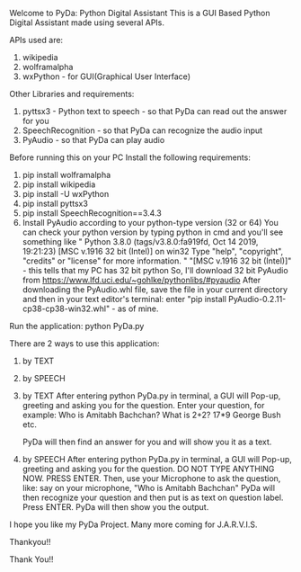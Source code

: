 Welcome to PyDa: Python Digital Assistant
This is a GUI Based Python Digital Assistant made using several APIs.

APIs used are:
1) wikipedia
2) wolframalpha
3) wxPython - for GUI(Graphical User Interface)

Other Libraries and requirements:
1) pyttsx3 - Python text to speech - so that PyDa can read out the answer for you
2) SpeechRecognition - so that PyDa can recognize the audio input
3) PyAudio - so that PyDa can play audio 

Before running this on your PC
Install the following requirements:

1) pip install wolframalpha
2) pip install wikipedia
3) pip install -U wxPython
4) pip install pyttsx3
5) pip install SpeechRecognition==3.4.3
6) Install PyAudio according to your python-type version (32 or 64) 
    You can check your python version by typing python in cmd and you'll see something like
    "
    Python 3.8.0 (tags/v3.8.0:fa919fd, Oct 14 2019, 19:21:23) [MSC v.1916 32 bit (Intel)] on win32
    Type "help", "copyright", "credits" or "license" for more information.
    "
    "[MSC v.1916 32 bit (Intel)]" - this tells that my PC has 32 bit python
    So, I'll download 32 bit PyAudio from https://www.lfd.uci.edu/~gohlke/pythonlibs/#pyaudio
    After downloading the PyAudio.whl file, save the file in your current directory and then in your text editor's terminal:
    enter "pip install PyAudio-0.2.11-cp38-cp38-win32.whl" - as of mine.


Run the application:
python PyDa.py


There are 2 ways to use this application:
1) by TEXT
2) by SPEECH

1) by TEXT
    After entering python PyDa.py in terminal, a GUI will Pop-up, greeting and asking you for the question.
    Enter your question, for example:
     Who is Amitabh Bachchan?
     What is 2+2?
     17*9
     George Bush
     etc.
    
    PyDa will then find an answer for you and will show you it as a text.

2) by SPEECH
    After entering python PyDa.py in terminal, a GUI will Pop-up, greeting and asking you for the question.
    DO NOT TYPE ANYTHING NOW. PRESS ENTER.
    Then, use your Microphone to ask the question, like:
    say on your microphone, "Who is Amitabh Bachchan"
    PyDa will then recognize your question and then put is as text on question label.
    Press ENTER.
    PyDa will then show you the output.

I hope you like my PyDa Project.
Many more coming for J.A.R.V.I.S.

Thankyou!!



Thank You!! 
